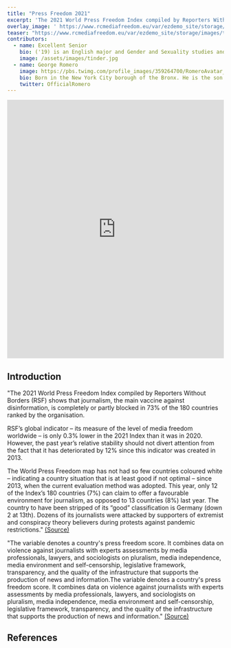 ```yaml
---
title: "Press Freedom 2021"
excerpt: 'The 2021 World Press Freedom Index compiled by Reporters Without Borders (RSF) shows that journalism, the main vaccine against disinformation, is completely or partly blocked in 73% of the 180 countries ranked by the organisation.'
overlay_image: ' https://www.rcmediafreedom.eu/var/ezdemo_site/storage/images/tools/monitoring-tools/2021-world-press-freedom-index/58924-1-eng-GB/2021-World-Press-Freedom-Index_galleryfull.png'
teaser: "https://www.rcmediafreedom.eu/var/ezdemo_site/storage/images/tools/monitoring-tools/2021-world-press-freedom-index/58924-1-eng-GB/2021-World-Press-Freedom-Index_galleryfull.png"
contributors:
  - name: Excellent Senior
    bio: ('19) is an English major and Gender and Sexuality studies and Peace and Conflict studies dual-minor. She is interested continuing counter-hegemonic work in the non-profit sector next year, specifically working in the Pittsburgh Queer Equality Center.
    image: /assets/images/tinder.jpg
  - name: George Romero
    image: https://pbs.twimg.com/profile_images/359264700/RomeroAvatar_400x400.jpg
    bio: Born in the New York City borough of the Bronx. He is the son of Ann (Dvorsky) and George Romero, a commercial artist. His mother was Lithuanian and his father moved from Spain to Cuba as a child.
    twitter: OfficialRomero
---
```


<iframe src="https://ourworldindata.org/grapher/press-freedom-rsf" loading="lazy" style="width: 100%; height: 600px; border: 0px none;"></iframe>
</iframe>


## Introduction

"The 2021 World Press Freedom Index compiled by Reporters Without Borders (RSF) shows that journalism, the main vaccine against disinformation, is completely or partly blocked in 73% of the 180 countries ranked by the organisation.

RSF’s global indicator – its measure of the level of media freedom worldwide – is only 0.3% lower in the 2021 Index than it was in 2020. However, the past year’s relative stability should not divert attention from the fact that it has deteriorated by 12% since this indicator was created in 2013.

The World Press Freedom map has not had so few countries coloured white – indicating a country situation that is at least good if not optimal – since 2013, when the current evaluation method was adopted. This year, only 12 of the Index’s 180 countries (7%) can claim to offer a favourable environment for journalism, as opposed to 13 countries (8%) last year. The country to have been stripped of its “good” classification is Germany (down 2 at 13th). Dozens of its journalists were attacked by supporters of extremist and conspiracy theory believers  during protests against pandemic restrictions." [(Source)](https://www.rcmediafreedom.eu/Tools/Monitoring-tools/2021-World-Press-Freedom-Index)

"The variable denotes a country's press freedom score. It combines data on violence against journalists with experts assessments by media professionals, lawyers, and sociologists on pluralism, media independence, media environment and self-censorship, legislative framework, transparency, and the quality of the infrastructure that supports the production of news and information.The variable denotes a country's press freedom score. It combines data on violence against journalists with experts assessments by media professionals, lawyers, and sociologists on pluralism, media independence, media environment and self-censorship, legislative framework, transparency, and the quality of the infrastructure that supports the production of news and information." [(Source)](https://ourworldindata.org/grapher/press-freedom-rsf)

## References

[^1]: Here is a footnote example.
[^2]: Here is another footnote example.
